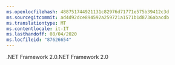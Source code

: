 ```yaml
---
ms.openlocfilehash: 488751744921131c82976d71771e575b39412c3d
ms.sourcegitcommit: ad4d92dce894592a259721a1571b1d8736abacdb
ms.translationtype: MT
ms.contentlocale: it-IT
ms.lasthandoff: 08/04/2020
ms.locfileid: "87626654"
---
```

<span data-ttu-id="0bf86-101">.NET Framework 2.0</span><span class="sxs-lookup"><span data-stu-id="0bf86-101">.NET Framework 2.0</span></span>
